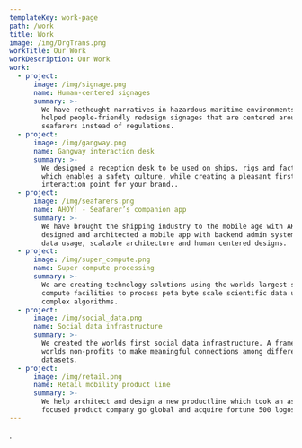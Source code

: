 ```yaml
---
templateKey: work-page
path: /work
title: Work
image: /img/OrgTrans.png
workTitle: Our Work
workDescription: Our Work
work:
  - project:
      image: /img/signage.png
      name: Human-centered signages
      summary: >-
        We have rethought narratives in hazardous maritime environments and
        helped people-friendly redesign signages that are centered around
        seafarers instead of regulations.
  - project:
      image: /img/gangway.png
      name: Gangway interaction desk
      summary: >-
        We designed a reception desk to be used on ships, rigs and factories
        which enables a safety culture, while creating a pleasant first
        interaction point for your brand..
  - project:
      image: /img/seafarers.png
      name: AHOY! - Seafarer’s companion app
      summary: >-
        We have brought the shipping industry to the mobile age with AHOY. We
        designed and architected a mobile app with backend admin system, for low
        data usage, scalable architecture and human centered designs.
  - project:
      image: /img/super_compute.png
      name: Super compute processing
      summary: >-
        We are creating technology solutions using the worlds largest super
        compute facilities to process peta byte scale scientific data using
        complex algorithms.
  - project:
      image: /img/social_data.png
      name: Social data infrastructure
      summary: >-
        We created the worlds first social data infrastructure. A framework for
        worlds non-profits to make meaningful connections among different
        datasets.
  - project:
      image: /img/retail.png
      name: Retail mobility product line
      summary: >-
        We help architect and design a new productline which took an asia
        focused product company go global and acquire fortune 500 logos.
---
```

.
